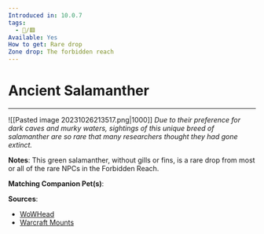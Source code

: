 ```yaml
---
Introduced in: 10.0.7
tags:
  - 🐎/🟥
Available: Yes
How to get: Rare drop
Zone drop: The forbidden reach
---
```

# Ancient Salamanther
---
![[Pasted image 20231026213517.png|1000]]
_Due to their preference for dark caves and murky waters, sightings of this unique breed of salamanther are so rare that many researchers thought they had gone extinct._

**Notes**:
This green salamanther, without gills or fins, is a rare drop from most or all of the rare NPCs in the Forbidden Reach.

**Matching Companion Pet(s)**:

**Sources**:
- [WoWHead](https://www.wowhead.com/item=192772/ancient-salamanther#comments)
- [Warcraft Mounts](https://www.warcraftmounts.com/mount.php?mountid=1584)